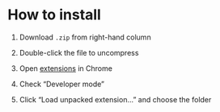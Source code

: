 # How to install

1. Download `.zip` from right-hand column

2. Double-click the file to uncompress

2. Open [extensions](chrome://extensions) in Chrome

3. Check “Developer mode”

4. Click “Load unpacked extension...” and choose the folder
